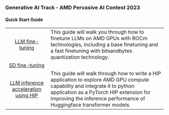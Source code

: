 ### Generative AI Track - AMD Pervasive AI Contest 2023

#### Quick Start Guide 

<table style="width:100%">

<tr>
<td align="center"><a href="./01-LLM_Fine-tuning/">LLM fine-tuning</a></td>
<td>
This guide will walk you through how to finetune LLMs on AMD GPUs with ROCm technologies, including a base finetuning and a fast finetuning with bitsandbytes quantization technology. 
</td>
</tr>

<tr>
<td align="center"><a href="./02-SD_Fine-tuning/">SD fine-tuning</a></td>
<td></td>
</tr>

<tr>
<td align="center"><a href="./03-HIP_LLM_Acceleration/">LLM inference acceleration using HIP</a></td>
<td>
This guide will walk through how to write a HIP application to explore AMD GPU compute capability and integrate it to python application as a PyTorch HIP extension for improving the inference performance of Huggingface transformer models.
</td>
</tr>

</table>
